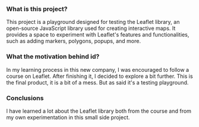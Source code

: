 <h3>What is this project?</h3>

This project is a playground designed for testing the Leaflet library, an open-source JavaScript library used for creating interactive maps.
It provides a space to experiment with Leaflet's features and functionalities, such as adding markers, polygons, popups, and more.

<h3>What the motivation behind id?</h3>

In my learning process in this new company, I was encouraged to follow a course on Leaflet. After finishing it, I decided to explore a bit further.
This is the final product, it is a bit of a mess. But as said it's a testing playground.

<h3>Conclusions</h3>

I have learned a lot about the Leaflet library both from the course and from my own experimentation in this small side project.
